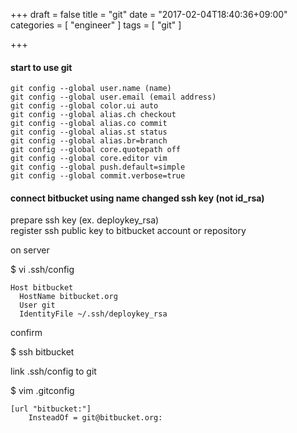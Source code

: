 +++
draft = false
title = "git"
date = "2017-02-04T18:40:36+09:00"
categories = [ "engineer" ]
tags = [ "git" ]

+++

#### start to use git

```
git config --global user.name (name)
git config --global user.email (email address)
git config --global color.ui auto
git config --global alias.ch checkout
git config --global alias.co commit
git config --global alias.st status
git config --global alias.br=branch
git config --global core.quotepath off
git config --global core.editor vim
git config --global push.default=simple
git config --global commit.verbose=true
```

#### connect bitbucket using name changed ssh key (not id_rsa)

prepare ssh key (ex. deploykey_rsa)  
register ssh public key to bitbucket account or repository  

on server  

$ vi .ssh/config

```
Host bitbucket
  HostName bitbucket.org
  User git
  IdentityFile ~/.ssh/deploykey_rsa
```

confirm  

$ ssh bitbucket  

link .ssh/config to git  

$ vim .gitconfig

```
[url "bitbucket:"]
    InsteadOf = git@bitbucket.org:
```

